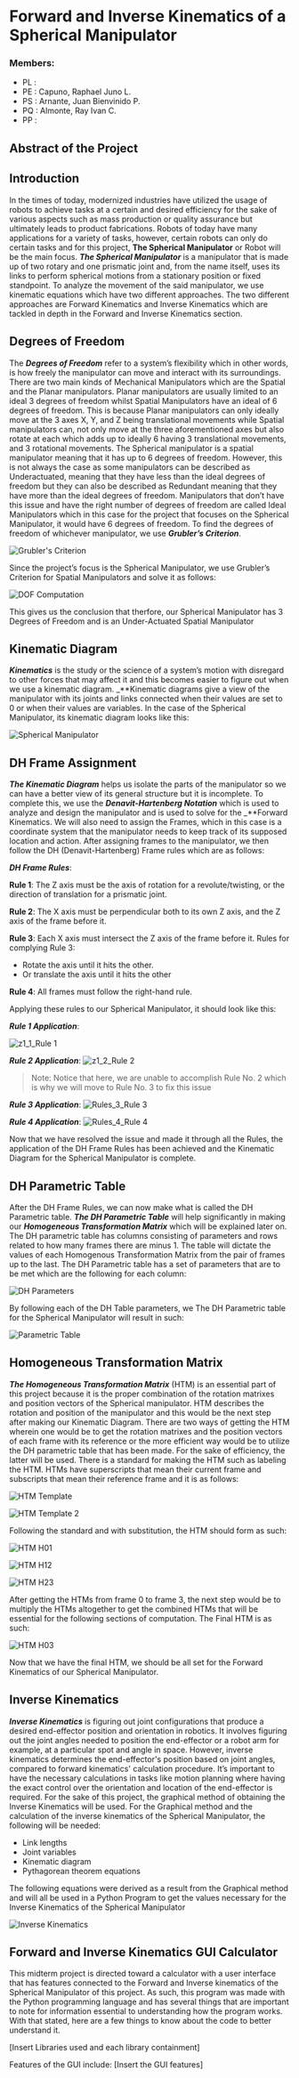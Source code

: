 # Forward and Inverse Kinematics of a Spherical Manipulator
### Members:
- PL :
- PE : Capuno, Raphael Juno L.
- PS : Arnante, Juan Bienvinido P.
- PQ : Almonte, Ray Ivan C.
- PP :

##  Abstract of the Project

## Introduction
In the times of today, modernized industries have utilized the usage of robots to achieve tasks at a certain and desired efficiency for the sake of various aspects such as mass production or quality assurance but ultimately leads to product fabrications. Robots of today have many applications for a variety of tasks, however, certain robots can only do certain tasks and for this project, **The Spherical Manipulator** or Robot will be the main focus. _**The Spherical Manipulator**_ is a manipulator that is made up of two rotary and one prismatic joint and, from the name itself, uses its links to perform spherical motions from a stationary position or fixed standpoint. To analyze the movement of the said manipulator, we use kinematic equations which have two different approaches. The two different approaches are Forward Kinematics and Inverse Kinematics which are tackled in depth in the Forward and Inverse Kinematics section.

## Degrees of Freedom

The _**Degrees of Freedom**_ refer to a system’s flexibility which in other words, is how freely the manipulator can move and interact with its surroundings. There are two main kinds of Mechanical Manipulators which are the Spatial and the Planar manipulators. Planar manipulators are usually limited to an ideal 3 degrees of freedom whilst Spatial Manipulators have an ideal of 6 degrees of freedom. This is because Planar manipulators can only ideally move at the 3 axes X, Y, and Z being translational movements while Spatial manipulators can, not only move at the three aforementioned axes but also rotate at each which adds up to ideally 6 having 3 translational movements, and 3 rotational movements. The Spherical manipulator is a spatial manipulator meaning that it has up to 6 degrees of freedom. However, this is not always the case as some manipulators can be described as Underactuated, meaning that they have less than the ideal degrees of freedom but they can also be described as Redundant meaning that they have more than the ideal degrees of freedom. Manipulators that don’t have this issue and have the right number of degrees of freedom are called Ideal Manipulators which in this case for the project that focuses on the Spherical Manipulator, it would have 6 degrees of freedom. To find the degrees of freedom of whichever manipulator, we use _**Grubler’s Criterion**_. 

![Grubler's Criterion](https://github.com/Bien21-00590/Robotics2_FK-IK_Group2_SphericalManipulator_2024/assets/157681561/32a4f3dd-2712-40aa-972a-9afc5a53297f)

Since the project’s focus is the Spherical Manipulator, we use Grubler’s Criterion for Spatial Manipulators and solve it as follows: 

![DOF Computation](https://github.com/Bien21-00590/Robotics2_FK-IK_Group2_SphericalManipulator_2024/assets/157681561/fefa867e-e71d-4bac-bca9-64932f16e2c9)


This gives us the conclusion that therfore, our Spherical Manipulator has 3 Degrees of Freedom and is an Under-Actuated Spatial Manipulator

## Kinematic Diagram

_**Kinematics**_ is the study or the science of a system’s motion with disregard to other forces that may affect it and this becomes easier to figure out when we use a kinematic diagram. _**Kinematic diagrams give a view of the manipulator with its joints and links connected when their values are set to 0 or when their values are variables. In the case of the Spherical Manipulator, its kinematic diagram looks like this:

![Spherical Manipulator](https://github.com/Bien21-00590/Robotics2_FK-IK_Group2_SphericalManipulator_2024/assets/157681561/77f46ee7-4a8b-4d90-9df6-e365b466135b)


## DH Frame Assignment

_**The Kinematic Diagram**_ helps us isolate the parts of the manipulator so we can have a better view of its general structure but it is incomplete. To complete this, we use the _**Denavit-Hartenberg Notation**_ which is used to analyze and design the manipulator and is used to solve for the _**Forward Kinematics. We will also need to assign the Frames, which in this case is a coordinate system that the manipulator needs to keep track of its supposed location and action. After assigning frames to the manipulator, we then follow the DH (Denavit-Hartenberg) Frame rules which are as follows:

_**DH Frame Rules**_:

**Rule 1**: The Z axis must be the axis of rotation for a revolute/twisting, or the direction of translation for a prismatic joint.

**Rule 2**: The X axis must be perpendicular both to its own Z axis, and the Z axis of the frame before it.

**Rule 3**: Each X axis must intersect the Z axis of the frame before it.
Rules for complying Rule 3:
-	Rotate the axis until it hits the other.
-	Or translate the axis until it hits the other

**Rule 4**: All frames must follow the right-hand rule.


Applying these rules to our Spherical Manipulator, it should look like this:

_**Rule 1 Application**_:

![z1_1_Rule 1](https://github.com/Bien21-00590/Robotics2_FK-IK_Group2_SphericalManipulator_2024/assets/157681561/c8becb02-3561-46be-b440-0aecfd97c59a)

_**Rule 2 Application**_:
![z1_2_Rule 2](https://github.com/Bien21-00590/Robotics2_FK-IK_Group2_SphericalManipulator_2024/assets/157681561/f26e992f-d8a2-48ca-b7f0-106f0def36e6)


> Note: Notice that here, we are unable to accomplish Rule No. 2 which is why we will move to Rule No. 3 to fix this issue

_**Rule 3 Application**_:
![Rules_3_Rule 3](https://github.com/Bien21-00590/Robotics2_FK-IK_Group2_SphericalManipulator_2024/assets/157681561/df83ff50-2921-4b74-bd2c-ed8fbe3066a6)


_**Rule 4 Application**_:
![Rules_4_Rule 4](https://github.com/Bien21-00590/Robotics2_FK-IK_Group2_SphericalManipulator_2024/assets/157681561/4f5b0950-0bf1-4fb4-9b57-e2ec77c9bb9f)


Now that we have resolved the issue and made it through all the Rules, the application of the DH Frame Rules has been achieved and the Kinematic Diagram for the Spherical Manipulator is complete.

## DH Parametric Table

After the DH Frame Rules, we can now make what is called the DH Parametric table. _**The DH Parametric Table**_ will help significantly in making our _**Homogeneous Transformation Matrix**_ which will be explained later on. The DH parametric table has columns consisting of parameters and rows related to how many frames there are minus 1. The table will dictate the values of each Homogenous Transformation Matrix from the pair of frames up to the last. The DH Parametric table has a set of parameters that are to be met which are the following for each column:

![DH Parameters](https://github.com/Bien21-00590/Robotics2_FK-IK_Group2_SphericalManipulator_2024/assets/157681561/0096a411-165e-41fa-9d87-ab650cfc3c8f)


By following each of the DH Table parameters, we The DH Parametric table for the Spherical Manipulator will result in such:

![Parametric Table](https://github.com/Bien21-00590/Robotics2_FK-IK_Group2_SphericalManipulator_2024/assets/157681561/5132017b-3ac5-4673-99ca-d1b9bb99e2de)


## Homogeneous Transformation Matrix

_**The Homogeneous Transformation Matrix**_ (HTM) is an essential part of this project because it is the proper combination of the rotation matrixes and position vectors of the Spherical manipulator. HTM describes the rotation and position of the manipulator and this would be the next step after making our Kinematic Diagram. There are two ways of getting the HTM wherein one would be to get the rotation matrixes and the position vectors of each frame with its reference or the more efficient way would be to utilize the DH parametric table that has been made. For the sake of efficiency, the latter will be used. There is a standard for making the HTM such as labeling the HTM. HTMs have superscripts that mean their current frame and subscripts that mean their reference frame and it is as follows:

![HTM Template](https://github.com/Bien21-00590/Robotics2_FK-IK_Group2_SphericalManipulator_2024/assets/157681561/806c5480-e0f4-4e44-94a5-649b98538668)

![HTM Template 2](https://github.com/Bien21-00590/Robotics2_FK-IK_Group2_SphericalManipulator_2024/assets/157681561/52e2dacf-9458-40e6-89d5-3febf58736aa)

Following the standard and with substitution, the HTM should form as such:

![HTM H01](https://github.com/Bien21-00590/Robotics2_FK-IK_Group2_SphericalManipulator_2024/assets/157681561/8d17f52c-8bb4-4f34-9c8b-3efadb73e1dc)

![HTM H12](https://github.com/Bien21-00590/Robotics2_FK-IK_Group2_SphericalManipulator_2024/assets/157681561/ee181190-f801-4d21-b60f-985bba03802f)

![HTM H23](https://github.com/Bien21-00590/Robotics2_FK-IK_Group2_SphericalManipulator_2024/assets/157681561/c8209179-8798-4ec4-83c0-a97c3e5c5939)

After getting the HTMs from frame 0 to frame 3, the next step would be to multiply the HTMs altogether to get the combined HTMs that will be essential for the following sections of computation. The Final HTM is as such:

![HTM H03](https://github.com/Bien21-00590/Robotics2_FK-IK_Group2_SphericalManipulator_2024/assets/157681561/a5b32893-e06d-4fa8-ae14-b20c2c2be614)


Now that we have the final HTM, we should be all set for the Forward Kinematics of our Spherical Manipulator.


## Inverse Kinematics

_**Inverse Kinematics**_ is figuring out joint configurations that produce a desired end-effector position and orientation in robotics. It involves figuring out the joint angles needed to position the end-effector or a robot arm for example, at a particular spot and angle in space. However, inverse kinematics determines the end-effector's position based on joint angles, compared to forward kinematics' calculation procedure. It’s important to have the necessary calculations in tasks like motion planning where having the exact control over the orientation and location of the end-effector is required. For the sake of this project, the graphical method of obtaining the Inverse Kinematics will be used.
 For the Graphical method and the calculation of the inverse kinematics of the Spherical Manipulator, the following will be needed:
 - Link lengths
 - Joint variables
 - Kinematic diagram
 - Pythagorean theorem equations

The following equations were derived as a result from the Graphical method and will all be used in a Python Program to get the values necessary for the Inverse Kinematics of the Spherical Manipulator

![Inverse Kinematics](https://github.com/Bien21-00590/Robotics2_FK-IK_Group2_SphericalManipulator_2024/assets/157681561/70a5d21a-a7f1-47ab-b4f1-467eb312ac9a)


## Forward and Inverse Kinematics GUI Calculator

This midterm project is directed toward a calculator with a user interface that has features connected to the Forward and Inverse kinematics of the Spherical Manipulator of this project. As such, this program was made with the Python programming language and has several things that are important to note for information essential to understanding how the program works. With that stated, here are a few things to know about the code to better understand it.

[Insert Libraries used and each library containment]

Features of the GUI include: 
[Insert the GUI features]


